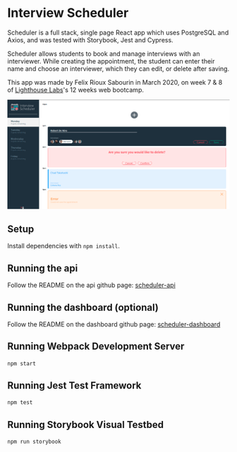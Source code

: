 # Interview Scheduler

Scheduler is a full stack, single page React app which uses PostgreSQL and Axios, and was tested with Storybook, Jest and Cypress. 

Scheduler allows students to book and manage interviews with an interviewer. While creating the appointment, the student can enter their name and choose an interviewer, which they can edit, or delete after saving.

This app was made by Felix Rioux Sabourin in March 2020, on week 7 & 8 of [Lighthouse Labs](http://lighthouselabs.ca/)'s 12 weeks web bootcamp.

![scheduler](./docs/scheduler.png)

## Setup

Install dependencies with `npm install`.


## Running the api

Follow the README on the api github page:
[scheduler-api](https://github.com/FelixPriori/scheduler-api)

## Running the dashboard (optional)

Follow the README on the dashboard github page:
[scheduler-dashboard](https://github.com/FelixPriori/scheduler-dashboard)

## Running Webpack Development Server

```sh
npm start
```

## Running Jest Test Framework

```sh
npm test
```

## Running Storybook Visual Testbed

```sh
npm run storybook
```
